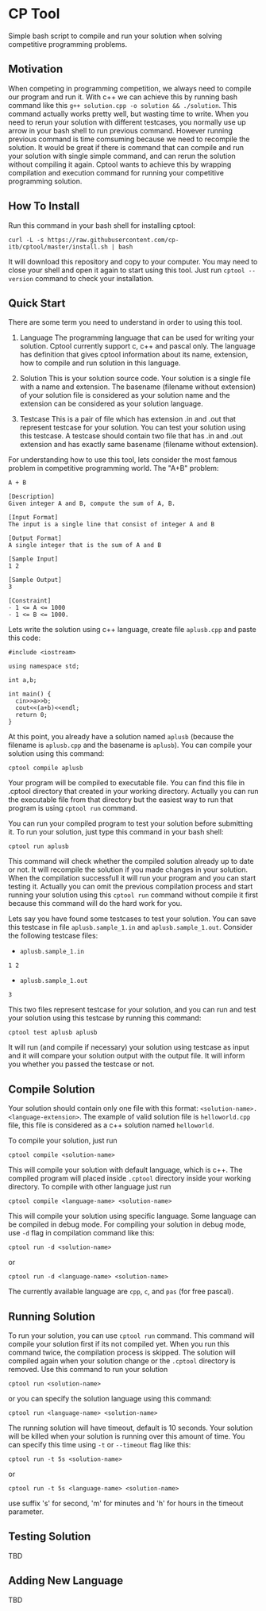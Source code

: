 # CP Tool

Simple bash script to compile and run your solution when solving competitive programming problems.

## Motivation

When competing in programming competition, we always need to compile our program and run it. With c++ we can achieve this by running bash command like this `g++ solution.cpp -o solution && ./solution`. This command actually works pretty well, but wasting time to write. When you need to rerun your solution with different testcases, you normally use up arrow in your bash shell to run previous command. However running previous command is time comsuming because we need to recompile the solution. It would be great if there is command that can compile and run your solution with single simple command, and can rerun the solution without compiling it again. Cptool wants to achieve this by wrapping compilation and execution command for running your competitive programming solution.

## How To Install

Run this command in your bash shell for installing cptool:

```
curl -L -s https://raw.githubusercontent.com/cp-itb/cptool/master/install.sh | bash
```

It will download this repository and copy to your computer. You may need to close your shell and open it again to start using this tool. Just run `cptool --version` command to check your installation.

## Quick Start

There are some term you need to understand in order to using this tool.

1. Language
The programming language that can be used for writing your solution. Cptool currently support c, c++ and pascal only. The language has definition that gives cptool information about its name, extension, how to compile and run solution in this language.

2. Solution
This is your solution source code. Your solution is a single file with a name and extension. The basename (filename without extension) of your solution file is considered as your solution name and the extension can be considered as your solution language.

3. Testcase
This is a pair of file which has extension .in and .out that represent testcase for your solution. You can test your solution using this testcase. A testcase should contain two file that has .in and .out extension and has exactly same basename (filename without extension).

For understanding how to use this tool, lets consider the most famous problem in competitive programming world. The "A+B" problem:
```
A + B

[Description]
Given integer A and B, compute the sum of A, B.

[Input Format]
The input is a single line that consist of integer A and B

[Output Format]
A single integer that is the sum of A and B

[Sample Input]
1 2

[Sample Output]
3

[Constraint]
- 1 <= A <= 1000
- 1 <= B <= 1000.
```

Lets write the solution using c++ language, create file `aplusb.cpp` and paste this code:

```
#include <iostream>

using namespace std;

int a,b;

int main() {
  cin>>a>>b;
  cout<<(a+b)<<endl;
  return 0;
}
```

At this point, you already have a solution named `aplusb` (because the filename is `aplusb.cpp` and the basename is `aplusb`). You can compile your solution using this command:

```
cptool compile aplusb
```

Your program will be compiled to executable file. You can find this file in .cptool directory that created in your working directory. Actually you can run the executable file from that directory but the easiest way to run that program is using `cptool run` command.

You can run your compiled program to test your solution before submitting it. To run your solution, just type this command in your bash shell:

```
cptool run aplusb
```

This command will check whether the compiled solution already up to date or not. It will recompile the solution if you made changes in your solution. When the compilation successfull it will run your program and you can start testing it. Actually you can omit the previous compilation process and start running your solution using this `cptool run` command without compile it first because this command will do the hard work for you.

Lets say you have found some testcases to test your solution. You can save this testcase in file `aplusb.sample_1.in` and `aplusb.sample_1.out`. Consider the following testcase files:
- `aplusb.sample_1.in`
```
1 2
```
- `aplusb.sample_1.out`
```
3
```
This two files represent testcase for your solution, and you can run and test your solution using this testcase by running this command:

```
cptool test aplusb aplusb
```

It will run (and compile if necessary) your solution using testcase as input and it will compare your solution output with the output file. It will inform you whether you passed the testcase or not.

## Compile Solution

Your solution should contain only one file with this format: `<solution-name>.<language-extension>`. The example of valid solution file is `helloworld.cpp` file, this file is considered as a c++ solution named `helloworld`.

To compile your solution, just run
```
cptool compile <solution-name>
```
This will compile your solution with default language, which is c++. The compiled program will placed inside `.cptool` directory inside your working directory. To compile with other language just run 
```
cptool compile <language-name> <solution-name>
```
This will compile your solution using specific language. Some language can be compiled in debug mode. For compiling your solution in debug mode, use `-d` flag in compilation command like this:

```
cptool run -d <solution-name>
```
or
```
cptool run -d <language-name> <solution-name>
```

The currently available language are `cpp`, `c`, and `pas` (for free pascal).

## Running Solution

To run your solution, you can use `cptool run` command. This command will compile your solution first if its not compiled yet. When you run this command twice, the compilation process is skipped. The solution will compiled again when your solution change or the `.cptool` directory is removed. Use this command to run your solution

```
cptool run <solution-name>
```
or you can specify the solution language using this command:
```
cptool run <language-name> <solution-name>
```

The running solution will have timeout, default is 10 seconds. Your solution will be killed when your solution is running over this amount of time. You can specify this time using `-t` or `--timeout` flag like this:

```
cptool run -t 5s <solution-name>
```
or
```
cptool run -t 5s <language-name> <solution-name>
```

use suffix 's' for second, 'm' for minutes and 'h' for hours in the timeout parameter.

## Testing Solution

TBD

## Adding New Language

TBD